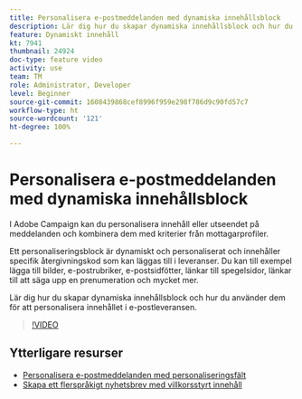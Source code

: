 ```yaml
---
title: Personalisera e-postmeddelanden med dynamiska innehållsblock
description: Lär dig hur du skapar dynamiska innehållsblock och hur du använder dem för att personalisera innehållet i e-postleveransen.
feature: Dynamiskt innehåll
kt: 7941
thumbnail: 24924
doc-type: feature video
activity: use
team: TM
role: Administrator, Developer
level: Beginner
source-git-commit: 1608439868cef8996f959e298f786d9c90fd57c7
workflow-type: ht
source-wordcount: '121'
ht-degree: 100%

---
```



# Personalisera e-postmeddelanden med dynamiska innehållsblock

I Adobe Campaign kan du personalisera innehåll eller utseendet på meddelanden och kombinera dem med kriterier från mottagarprofiler.

Ett personaliseringsblock är dynamiskt och personaliserat och innehåller specifik återgivningskod som kan läggas till i leveranser. Du kan till exempel lägga till bilder, e-postrubriker, e-postsidfötter, länkar till spegelsidor, länkar till att säga upp en prenumeration och mycket mer.

Lär dig hur du skapar dynamiska innehållsblock och hur du använder dem för att personalisera innehållet i e-postleveransen.

>[!VIDEO](https://video.tv.adobe.com/v/24924?quality=12)

## Ytterligare resurser

* [Personalisera e-postmeddelanden med personaliseringsfält](/help/content-creation/personalize-emails-using-personalization-fields.md)
* [Skapa ett flerspråkigt nyhetsbrev med villkorsstyrt innehåll](/help/content-creation/create-a-multilingual-newsletter-using-conditional-content.md)
